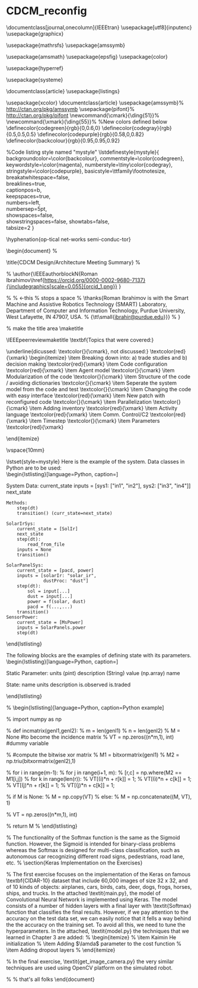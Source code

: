 # CDCM_reconfig



\documentclass[journal,onecolumn]{IEEEtran}
\usepackage[utf8]{inputenc}
\usepackage{graphicx}






\usepackage{mathrsfs}
\usepackage{amssymb}

\usepackage{amsmath}
\usepackage{epsfig}
\usepackage{color}

\usepackage{hyperref}

\usepackage{systeme}

\documentclass{article}
\usepackage{listings}

\usepackage{xcolor}
\documentclass{article}
\usepackage{amssymb}% http://ctan.org/pkg/amssymb
\usepackage{pifont}% http://ctan.org/pkg/pifont
\newcommand{\cmark}{\ding{51}}%
\newcommand{\xmark}{\ding{55}}%
%New colors defined below
\definecolor{codegreen}{rgb}{0,0.6,0}
\definecolor{codegray}{rgb}{0.5,0.5,0.5}
\definecolor{codepurple}{rgb}{0.58,0,0.82}
\definecolor{backcolour}{rgb}{0.95,0.95,0.92}

%Code listing style named "mystyle"
\lstdefinestyle{mystyle}{
  backgroundcolor=\color{backcolour}, commentstyle=\color{codegreen},
  keywordstyle=\color{magenta},
  numberstyle=\tiny\color{codegray},
  stringstyle=\color{codepurple},
  basicstyle=\ttfamily\footnotesize,
  breakatwhitespace=false,         
  breaklines=true,                 
  captionpos=b,                    
  keepspaces=true,                 
  numbers=left,                    
  numbersep=5pt,                  
  showspaces=false,                
  showstringspaces=false,
  showtabs=false,                  
  tabsize=2
}



\hyphenation{op-tical net-works semi-conduc-tor}


\begin{document}
%

\title{CDCM Design/Architecture Meeting Summary}
%

% \author{\IEEEauthorblockN{Roman Ibrahimov\href{https://orcid.org/0000-0002-9680-7137}{\includegraphics[scale=0.055]{orcid_1.png}} }
        
%   % <-this % stops a space
%   \thanks{Roman Ibrahimov is with the Smart Machine and Assistive Robotics Technology (SMART) Laboratory, Department of Computer and Information Technology, Purdue University, West Lafayette, IN 47907, USA.
%         {\tt\small\{ibrahir@purdue.edu\}}}
% }







% make the title area
\maketitle



\IEEEpeerreviewmaketitle
\textbf{Topics that were covered:}

\underline{dicussed: \textcolor{}{\cmark}, not discussed:} \textcolor{red}{\xmark}
\begin{itemize}
    \item Breaking down into: a) trade studies and b) decision making \textcolor{red}{\xmark}
    \item Code configuration \textcolor{red}{\xmark}
    \item Agent model \textcolor{}{\cmark}
    \item Modularization of the code \textcolor{}{\cmark}
    \item Structure of the code / avoiding dictionaries \textcolor{}{\cmark}
    \item Seperate the system model from the code and test \textcolor{}{\cmark}
    \item Changing the code with easy interface \textcolor{red}{\xmark}
    \item New patch with reconfigured code \textcolor{}{\cmark}
    \item Parallelization \textcolor{}{\cmark}
    \item Adding inventory \textcolor{red}{\xmark}
    \item Activity language \textcolor{red}{\xmark}
    \item Comm. Control/C2 \textcolor{red}{\xmark}
    \item Timestep \textcolor{}{\cmark}
    \item Parameters \textcolor{red}{\xmark}
    
\end{itemize}


\vspace{10mm}



\lstset{style=mystyle}
Here is the example of the system. Data classes in Python are to be used:  
\begin{lstlisting}[language=Python, caption=]

System
    Data: 
        current_state
        inputs = [sys1: ["in1", "in2"],
                  sys2: ["in3", "in4"]]
        next_state 
    
    Methods:
        step(dt)
        transition() (curr_state=next_state)
        
    SolarIrSys:
        current_state = [SolIr]
        next_state 
        step(dt):
            read_from_file
        inputs = None
        transition()
        
    SolarPanelSys:
        current_state = [pacd, power]
        inputs = [solarIr: "solar_ir",
                  dustProc: "dust"]
        step(dt):
            sol = input[...]
            dust = input[...]
            power = f(solar, dust)
            pacd = f(...,...)
        transition()
    SensorPower:
        current_state = [MsPower]
        inputs = SolarPanels.power
        step(dt)
\end{lstlisting}

The following blocks are the examples of defining state with its parameters. 
\begin{lstlisting}[language=Python, caption=]
        
Static Parameter: 
    units (pint)
    description (String)
    value (np.array)
    name
    
State: 
    name
    units
    description
    is.observed
    is.traded
    
    
\end{lstlisting}

% \begin{lstlisting}[language=Python, caption=Python example]

% import numpy as np
    
% def incmatrix(genl1,genl2):
%     m = len(genl1)
%     n = len(genl2)
%     M = None #to become the incidence matrix
%     VT = np.zeros((n*m,1), int)  #dummy variable
    
%     #compute the bitwise xor matrix
%     M1 = bitxormatrix(genl1)
%     M2 = np.triu(bitxormatrix(genl2),1) 

%     for i in range(m-1):
%         for j in range(i+1, m):
%             [r,c] = np.where(M2 == M1[i,j])
%             for k in range(len(r)):
%                 VT[(i)*n + r[k]] = 1;
%                 VT[(i)*n + c[k]] = 1;
%                 VT[(j)*n + r[k]] = 1;
%                 VT[(j)*n + c[k]] = 1;
                
%                 if M is None:
%                     M = np.copy(VT)
%                 else:
%                     M = np.concatenate((M, VT), 1)
                
%                 VT = np.zeros((n*m,1), int)
    
%     return M
% \end{lstlisting}












% The functionality of the Softmax function is the same as the Sigmoid function. However, the Sigmoid is intended for binary-class problems whereas the Softmax is designed for multi-class classification, such as autonomous car recognizing different road signs, pedestrians, road lane, etc. 
% \section{Keras Implementation on the Exercises}

% The first exercise focuses on the implementation of the Keras on famous \textbf{CIDAR-10} dataset that include 60,000 images of size 32 x 32, and of 10 kinds of objects: airplanes, cars, birds, cats, deer, dogs, frogs, horses, ships, and trucks. In the attached \textit{main.py}, the model of Convolutional Neural Network is implemented using Keras. The model consists of a number of hidden layers with a final layer with \textit{Softmax} function that classifies the final results. However, if we pay attention to the accuracy on the test data set, we can easily notice that it fells a way behind the the accuracy on the training set. To avoid all this, we need to tune the hyperparameters. In the attached, \textit{model.py} the techniques that we learned in Chapter 3 are added: 
% \begin{itemize}
%     \item Kaimin He initialization
%     \item Adding $\lamda$ parameter to the cost function 
%     \item Adding dropout layers
% \end{itemize}

% In the final exercise,  \textit{get\_image\_camera.py} the very similar techniques are used using OpenCV platform on the simulated robot. 

% % that's all folks
\end{document}

